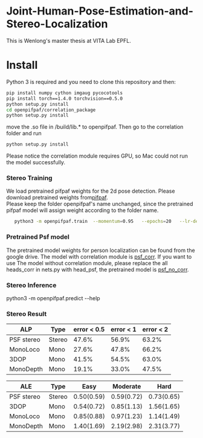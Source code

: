 # Joint-Human-Pose-Estimation-and-Stereo-Localization
This is Wenlong's master thesis at VITA Lab EPFL.  

# Install
Python 3 is required and you need to clone this repository and then:

```sh
pip install numpy cython imgaug pycocotools
pip install torch==1.4.0 torchvision==0.5.0
python setup.py install 
cd openpifpaf/correlation_package
python setup.py install
```
move the .so file in /build/lib.\* to openpifpaf. Then go to the correlation folder and run 
```sh
python setup.py install 
```
Please notice the correlation module requires GPU, so Mac could not run the model successfully.
### Stereo Training 
We load pretrained pifpaf weights for the 2d pose detection. Please download pretrained weights from[pifpaf](https://github.com/vita-epfl/openpifpaf).   
Please keep the folder openpifpaf's name unchanged, since the pretrained pifpaf model will assign weight according to the folder name.
```sh
   python3 -m openpifpaf.train  --momentum=0.95   --epochs=20   --lr-decay 10 20   --batch-size=3   --basenet=resnet152block5   --quad=1   --headnets pif paf psf  --square-edge=401   --regression-loss=laplace   --lambdas 30 2 2 50 3 3 50 3 3   --crop-fraction=0.5 --pretrained (the model from pifpaf)
  ```
### Pretrained Psf model
The pretrained model weights for person localization can be found from the google drive. The model with correlation module is [psf_corr](https://drive.google.com/file/d/13Ezq4_abNJyuWVYlqRhERebZ5DEO81Gi/view?usp=sharing). If you want to use The model without correlation module, please replace the all heads_corr in nets.py with head_psf, the pretrained model is [psf_no_corr](https://drive.google.com/file/d/1fPaNyzXiVN9oYA9OWvQi5BlRk_Uw19PX/view?usp=sharing).
### Stereo Inference
python3 -m openpifpaf.predict --help
### Stereo Result
| ALP           |  Type  |error < 0.5|error < 1 |error < 2 |
| ------------- | -------| ----------|----------|----------|
| PSF stereo    | Stereo |  47.6%    | 56.9%    | 63.2%    | 
| MonoLoco      |  Mono  |  27.6%    | 47.8%    | 66.2%    | 
| 3DOP          |  Mono  |  41.5%    | 54.5%    | 63.0%    | 
| MonoDepth     |  Mono  |  19.1%    | 33.0%    | 47.5%    | 

| ALE           |  Type  |    Easy   | Moderate |   Hard   |
| ------------- | -------| ----------|----------|----------|
| PSF stereo    | Stereo | 0.50(0.59)|0.59(0.72)|0.73(0.65)| 
| 3DOP          |  Mono  | 0.54(0.72)|0.85(1.13)|1.56(1.65)| 
| MonoLoco      |  Mono  | 0.85(0.88)|0.97(1.23)|1.14(1.49)|
| MonoDepth     |  Mono  | 1.40(1.69)|2.19(2.98)|2.31(3.77)| 
